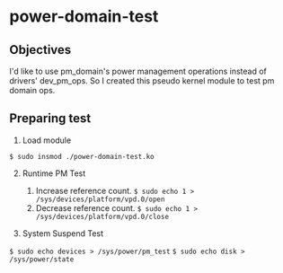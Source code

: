 # power-domain-test

## Objectives

I'd like to use pm_domain's power management operations instead of drivers' 
dev_pm_ops. So I created this pseudo kernel module to test pm domain ops.

## Preparing test

1. Load module

`$ sudo insmod ./power-domain-test.ko`

2. Runtime PM Test

    1. Increase reference count.
        `$ sudo echo 1 > /sys/devices/platform/vpd.0/open`
    2.  Decrease reference count.
        `$ sudo echo 1 > /sys/devices/platform/vpd.0/close`

3. System Suspend Test

`$ sudo echo devices > /sys/power/pm_test`
`$ sudo echo disk > /sys/power/state`
